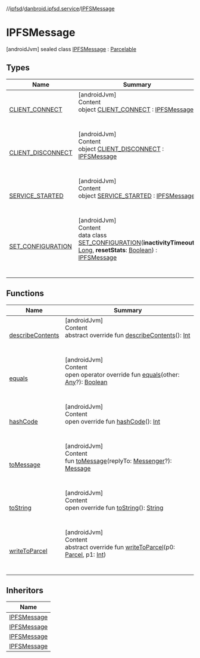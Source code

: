 //[ipfsd](../../index.md)/[danbroid.ipfsd.service](../index.md)/[IPFSMessage](index.md)



# IPFSMessage  
 [androidJvm] sealed class [IPFSMessage](index.md) : [Parcelable](https://developer.android.com/reference/kotlin/android/os/Parcelable.html)   


## Types  
  
|  Name|  Summary| 
|---|---|
| [CLIENT_CONNECT](-c-l-i-e-n-t_-c-o-n-n-e-c-t/index.md)| [androidJvm]  <br>Content  <br>object [CLIENT_CONNECT](-c-l-i-e-n-t_-c-o-n-n-e-c-t/index.md) : [IPFSMessage](index.md)  <br><br><br>
| [CLIENT_DISCONNECT](-c-l-i-e-n-t_-d-i-s-c-o-n-n-e-c-t/index.md)| [androidJvm]  <br>Content  <br>object [CLIENT_DISCONNECT](-c-l-i-e-n-t_-d-i-s-c-o-n-n-e-c-t/index.md) : [IPFSMessage](index.md)  <br><br><br>
| [SERVICE_STARTED](-s-e-r-v-i-c-e_-s-t-a-r-t-e-d/index.md)| [androidJvm]  <br>Content  <br>object [SERVICE_STARTED](-s-e-r-v-i-c-e_-s-t-a-r-t-e-d/index.md) : [IPFSMessage](index.md)  <br><br><br>
| [SET_CONFIGURATION](-s-e-t_-c-o-n-f-i-g-u-r-a-t-i-o-n/index.md)| [androidJvm]  <br>Content  <br>data class [SET_CONFIGURATION](-s-e-t_-c-o-n-f-i-g-u-r-a-t-i-o-n/index.md)(**inactivityTimeout**: [Long](https://kotlinlang.org/api/latest/jvm/stdlib/kotlin/-long/index.html), **resetStats**: [Boolean](https://kotlinlang.org/api/latest/jvm/stdlib/kotlin/-boolean/index.html)) : [IPFSMessage](index.md)  <br><br><br>


## Functions  
  
|  Name|  Summary| 
|---|---|
| [describeContents](-s-e-t_-c-o-n-f-i-g-u-r-a-t-i-o-n/index.md#android.os/Parcelable/describeContents/#/PointingToDeclaration/)| [androidJvm]  <br>Content  <br>abstract override fun [describeContents](-s-e-t_-c-o-n-f-i-g-u-r-a-t-i-o-n/index.md#android.os/Parcelable/describeContents/#/PointingToDeclaration/)(): [Int](https://kotlinlang.org/api/latest/jvm/stdlib/kotlin/-int/index.html)  <br><br><br>
| [equals](-s-e-t_-c-o-n-f-i-g-u-r-a-t-i-o-n/index.md#kotlin/Any/equals/#kotlin.Any?/PointingToDeclaration/)| [androidJvm]  <br>Content  <br>open operator override fun [equals](-s-e-t_-c-o-n-f-i-g-u-r-a-t-i-o-n/index.md#kotlin/Any/equals/#kotlin.Any?/PointingToDeclaration/)(other: [Any](https://kotlinlang.org/api/latest/jvm/stdlib/kotlin/-any/index.html)?): [Boolean](https://kotlinlang.org/api/latest/jvm/stdlib/kotlin/-boolean/index.html)  <br><br><br>
| [hashCode](-s-e-t_-c-o-n-f-i-g-u-r-a-t-i-o-n/index.md#kotlin/Any/hashCode/#/PointingToDeclaration/)| [androidJvm]  <br>Content  <br>open override fun [hashCode](-s-e-t_-c-o-n-f-i-g-u-r-a-t-i-o-n/index.md#kotlin/Any/hashCode/#/PointingToDeclaration/)(): [Int](https://kotlinlang.org/api/latest/jvm/stdlib/kotlin/-int/index.html)  <br><br><br>
| [toMessage](to-message.md)| [androidJvm]  <br>Content  <br>fun [toMessage](to-message.md)(replyTo: [Messenger](https://developer.android.com/reference/kotlin/android/os/Messenger.html)?): [Message](https://developer.android.com/reference/kotlin/android/os/Message.html)  <br><br><br>
| [toString](to-string.md)| [androidJvm]  <br>Content  <br>open override fun [toString](to-string.md)(): [String](https://kotlinlang.org/api/latest/jvm/stdlib/kotlin/-string/index.html)  <br><br><br>
| [writeToParcel](-s-e-t_-c-o-n-f-i-g-u-r-a-t-i-o-n/index.md#android.os/Parcelable/writeToParcel/#android.os.Parcel#kotlin.Int/PointingToDeclaration/)| [androidJvm]  <br>Content  <br>abstract override fun [writeToParcel](-s-e-t_-c-o-n-f-i-g-u-r-a-t-i-o-n/index.md#android.os/Parcelable/writeToParcel/#android.os.Parcel#kotlin.Int/PointingToDeclaration/)(p0: [Parcel](https://developer.android.com/reference/kotlin/android/os/Parcel.html), p1: [Int](https://kotlinlang.org/api/latest/jvm/stdlib/kotlin/-int/index.html))  <br><br><br>


## Inheritors  
  
|  Name| 
|---|
| [IPFSMessage](-c-l-i-e-n-t_-c-o-n-n-e-c-t/index.md)
| [IPFSMessage](-c-l-i-e-n-t_-d-i-s-c-o-n-n-e-c-t/index.md)
| [IPFSMessage](-s-e-r-v-i-c-e_-s-t-a-r-t-e-d/index.md)
| [IPFSMessage](-s-e-t_-c-o-n-f-i-g-u-r-a-t-i-o-n/index.md)

